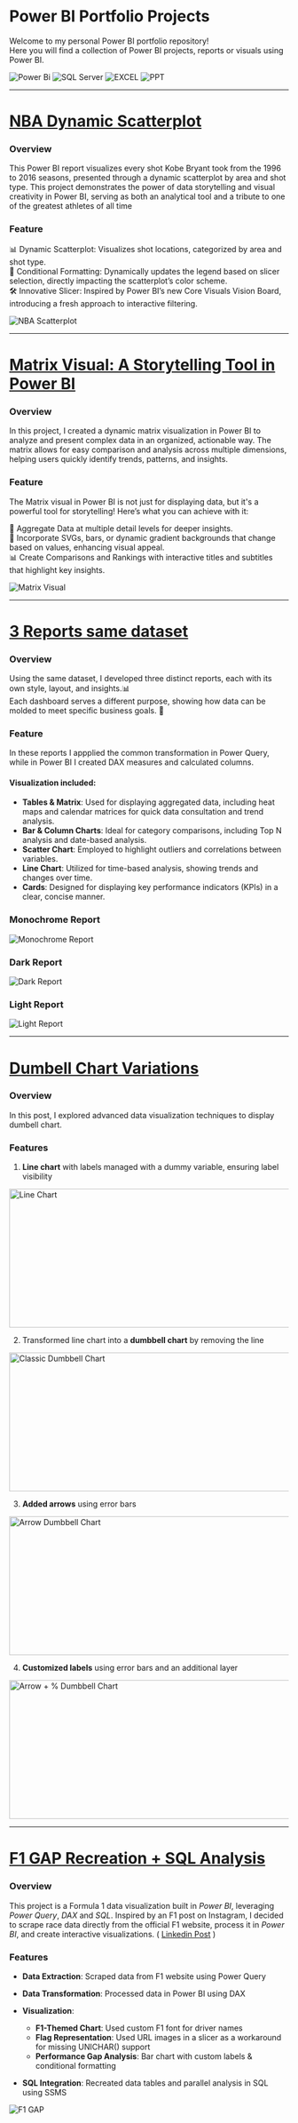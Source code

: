# Power BI Portfolio Projects
Welcome to my personal Power BI portfolio repository!  
Here you will find a collection of Power BI projects, reports or visuals using Power BI.

![Power Bi](https://img.shields.io/badge/power_bi-F2C811?style=for-the-badge&logo=powerbi&logoColor=black)
![SQL Server](https://img.shields.io/badge/Microsoft_SQL_Server-CC2927?style=for-the-badge&logo=microsoft-sql-server&logoColor=white)
![EXCEL](https://img.shields.io/badge/Microsoft_Excel-217346?style=for-the-badge&logo=microsoft-excel&logoColor=white)
![PPT](https://img.shields.io/badge/Microsoft_PowerPoint-F28C28?style=for-the-badge&logo=microsoft-powerpoint&labelColor=black&color=F28C28&logoColor=black)


---
# [NBA Dynamic Scatterplot](https://www.linkedin.com/posts/stefano-neirotti-3455611a7_powerbi-kobebryant-datavisualization-activity-7270358743375089665-FXrT?utm_source=share&utm_medium=member_desktop&rcm=ACoAADBQWqUBxN3LBb14iJ7odmJHVnVXq8pudAw)
### Overview
This Power BI report visualizes every shot Kobe Bryant took from the 1996 to 2016 seasons, presented through a dynamic scatterplot by area and shot type. This project demonstrates the power of data storytelling and visual creativity in Power BI, serving as both an analytical tool and a tribute to one of the greatest athletes of all time

### Feature


📊 Dynamic Scatterplot: Visualizes shot locations, categorized by area and shot type.  
🎨 Conditional Formatting: Dynamically updates the legend based on slicer selection, directly impacting the scatterplot’s color scheme.  
🛠️ Innovative Slicer: Inspired by Power BI’s new Core Visuals Vision Board, introducing a fresh approach to interactive filtering.  

![NBA Scatterplot](https://github.com/StefanoN98/Power-BI-Projects/blob/2c7a67018edaf86000a2a1a38a40da92507680b0/Docs/NBA%20Dynamic%20Scatterplot/gif.gif)


---

# [Matrix Visual: A Storytelling Tool in Power BI](https://www.linkedin.com/posts/stefano-neirotti-3455611a7_powerbi-matrix-datavisualization-activity-7259664585006239744-rXb-?utm_source=share&utm_medium=member_desktop&rcm=ACoAADBQWqUBxN3LBb14iJ7odmJHVnVXq8pudAw)
### Overview
In this project, I created a dynamic matrix visualization in Power BI to analyze and present complex data in an organized, actionable way. The matrix allows for easy comparison and analysis across multiple dimensions, helping users quickly identify trends, patterns, and insights.

### Feature
The Matrix visual in Power BI is not just for displaying data, but it's a powerful tool for storytelling! Here’s what you can achieve with it:

🔢 Aggregate Data at multiple detail levels for deeper insights.  
🎨 Incorporate SVGs, bars, or dynamic gradient backgrounds that change based on values, enhancing visual appeal.  
📊 Create Comparisons and Rankings with interactive titles and subtitles that highlight key insights.  

![Matrix Visual](https://github.com/StefanoN98/Power-BI-Projects/blob/8c14848555ca47093c7a4d3b65da602ada52258f/Docs/Matrix%20Visual/Matrix%20Visual.png)


---

# [3 Reports same dataset](https://www.linkedin.com/posts/stefano-neirotti-3455611a7_datavisualization-businessintelligence-stakeholderengagement-activity-7244752900067840002-hVrl?utm_source=share&utm_medium=member_desktop&rcm=ACoAADBQWqUBxN3LBb14iJ7odmJHVnVXq8pudAw)
### Overview
Using the same dataset, I developed three distinct reports, each with its own style, layout, and insights.📊  
Each dashboard serves a different purpose, showing how data can be molded to meet specific business goals. 🎯

### Feature
In these reports I appplied the common transformation in Power Query, while in Power BI I created DAX measures and calculated columns.

#### Visualization included:
- **Tables & Matrix**: Used for displaying aggregated data, including heat maps and calendar matrices for quick data consultation and trend analysis.
- **Bar & Column Charts**: Ideal for category comparisons, including Top N analysis and date-based analysis.
- **Scatter Chart**: Employed to highlight outliers and correlations between variables.
- **Line Chart**: Utilized for time-based analysis, showing trends and changes over time.
- **Cards**: Designed for displaying key performance indicators (KPIs) in a clear, concise manner.

### Monochrome Report
 ![Monochrome Report](https://github.com/StefanoN98/Power-BI-Projects/blob/16a98f6f0bda361df8bba407bef0a7926d137e5d/Docs/3%20Report%20same%20dataset/Monochrome%20Report.png)
### Dark Report
 ![Dark Report](https://github.com/StefanoN98/Power-BI-Projects/blob/16a98f6f0bda361df8bba407bef0a7926d137e5d/Docs/3%20Report%20same%20dataset/Dark%20Report.png)
### Light Report
 ![Light Report](https://github.com/StefanoN98/Power-BI-Projects/blob/16a98f6f0bda361df8bba407bef0a7926d137e5d/Docs/3%20Report%20same%20dataset/Light%20Report.png)

---

# [Dumbell Chart Variations](https://www.linkedin.com/posts/stefano-neirotti-3455611a7_dataviz-powerbi-dataanalytics-activity-7241848830520922114-IT4R?utm_source=share&utm_medium=member_desktop&rcm=ACoAADBQWqUBxN3LBb14iJ7odmJHVnVXq8pudAw)
### Overview
In this post, I explored advanced data visualization techniques to display dumbell chart.

### Features
1) **Line chart** with labels managed with a dummy variable, ensuring label visibility  

<img src="https://github.com/StefanoN98/Power-BI-Projects/blob/fb8f55c62b072da97f0fd0d6c2c40bdc3dd4bf1b/Docs/Dumbell%20Chart/1.%20Line%20Chart.png" alt="Line Chart" width="650" height="250">

2) Transformed line chart into a **dumbbell chart** by removing the line  

<img src="https://github.com/StefanoN98/Power-BI-Projects/blob/fb8f55c62b072da97f0fd0d6c2c40bdc3dd4bf1b/Docs/Dumbell%20Chart/2.%20Classic%20Dumbell%20Chart.png" alt="Classic Dumbbell Chart" width="650" height="250">

3) **Added arrows** using error bars  

<img src="https://github.com/StefanoN98/Power-BI-Projects/blob/fb8f55c62b072da97f0fd0d6c2c40bdc3dd4bf1b/Docs/Dumbell%20Chart/3.%20Arrow%20Dumbell%20Chart.png" alt="Arrow Dumbbell Chart" width="650" height="250">

4) **Customized labels** using error bars and an additional layer  

<img src="https://github.com/StefanoN98/Power-BI-Projects/blob/fb8f55c62b072da97f0fd0d6c2c40bdc3dd4bf1b/Docs/Dumbell%20Chart/4.%20Arrow%20%2B%20%25%20Dumbell%20Chart.png" alt="Arrow + % Dumbbell Chart" width="650" height="250">


---


# [F1 GAP Recreation + SQL Analysis ](https://www.linkedin.com/posts/activity-7237014068530692096-grKJ?utm_source=share&utm_medium=member_desktop&rcm=ACoAADBQWqUBxN3LBb14iJ7odmJHVnVXq8pudAw) 
### Overview
This project is a Formula 1 data visualization built in *Power BI*, leveraging *Power Query*, *DAX* and *SQL*. Inspired by an F1 post on Instagram, I decided to scrape race data directly from the official F1 website, process it in *Power BI*, and create interactive visualizations. ( [Linkedin Post](https://www.linkedin.com/posts/activity-7237014068530692096-grKJ?utm_source=share&utm_medium=member_desktop&rcm=ACoAADBQWqUBxN3LBb14iJ7odmJHVnVXq8pudAw) )

### Features  
-  **Data Extraction**: Scraped data from F1 website using Power Query
  
-  **Data Transformation**: Processed data in Power BI using DAX
  
-  **Visualization**:
    - **F1-Themed Chart**: Used custom F1 font for driver names  
    - **Flag Representation**: Used URL images in a slicer as a workaround for missing UNICHAR() support  
    - **Performance Gap Analysis**: Bar chart with custom labels & conditional formatting
  
-  **SQL Integration**: Recreated data tables and parallel analysis in SQL using SSMS
  
![F1 GAP](https://github.com/StefanoN98/Power-BI-Projects/blob/0fb5cba95cda95d5565a52193564f79ddf6569fc/Docs/F1%20Gap.png)
